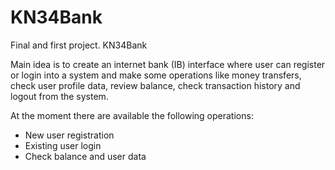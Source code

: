 # KN34Bank
Final and first project. KN34Bank

Main idea is to create an internet bank (IB) interface where user can register or login into a system and make some operations like money transfers, check user profile data, review balance, check transaction history and logout from the system.

At the moment there are available the following operations:
- New user registration
- Existing user login 
- Check balance and user data
